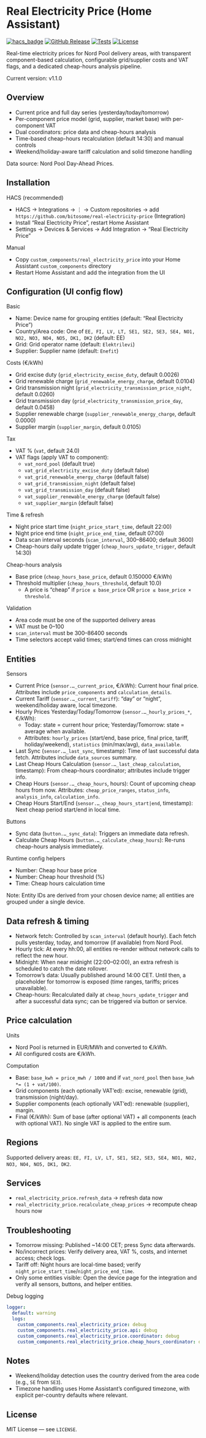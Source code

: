 # Real Electricity Price (Home Assistant)

[![hacs_badge](https://img.shields.io/badge/HACS-Custom-41BDF5.svg)](https://github.com/custom-components/hacs)
[![GitHub Release][releases-shield]][releases]
[![Tests](https://github.com/bitosome/real-electricity-price/actions/workflows/test.yml/badge.svg)](https://github.com/bitosome/real-electricity-price/actions/workflows/test.yml)
[![License][license-shield]](LICENSE)

Real-time electricity prices for Nord Pool delivery areas, with transparent component-based calculation, configurable grid/supplier costs and VAT flags, and a dedicated cheap-hours analysis pipeline.

Current version: v1.1.0

## Overview

- Current price and full day series (yesterday/today/tomorrow)
- Per-component price model (grid, supplier, market base) with per-component VAT
- Dual coordinators: price data and cheap-hours analysis
- Time-based cheap-hours recalculation (default 14:30) and manual controls
- Weekend/holiday-aware tariff calculation and solid timezone handling

Data source: Nord Pool Day-Ahead Prices.

## Installation

HACS (recommended)
- HACS → Integrations → ⋮ → Custom repositories → add `https://github.com/bitosome/real-electricity-price` (Integration)
- Install “Real Electricity Price”, restart Home Assistant
- Settings → Devices & Services → Add Integration → “Real Electricity Price”

Manual
- Copy `custom_components/real_electricity_price` into your Home Assistant `custom_components` directory
- Restart Home Assistant and add the integration from the UI

## Configuration (UI config flow)

Basic
- Name: Device name for grouping entities (default: “Real Electricity Price”)
- Country/Area code: One of `EE, FI, LV, LT, SE1, SE2, SE3, SE4, NO1, NO2, NO3, NO4, NO5, DK1, DK2` (default: EE)
- Grid: Grid operator name (default: `Elektrilevi`)
- Supplier: Supplier name (default: `Enefit`)

Costs (€/kWh)
- Grid excise duty (`grid_electricity_excise_duty`, default 0.0026)
- Grid renewable charge (`grid_renewable_energy_charge`, default 0.0104)
- Grid transmission night (`grid_electricity_transmission_price_night`, default 0.0260)
- Grid transmission day (`grid_electricity_transmission_price_day`, default 0.0458)
- Supplier renewable charge (`supplier_renewable_energy_charge`, default 0.0000)
- Supplier margin (`supplier_margin`, default 0.0105)

Tax
- VAT % (`vat`, default 24.0)
- VAT flags (apply VAT to component):
  - `vat_nord_pool` (default true)
  - `vat_grid_electricity_excise_duty` (default false)
  - `vat_grid_renewable_energy_charge` (default false)
  - `vat_grid_transmission_night` (default false)
  - `vat_grid_transmission_day` (default false)
  - `vat_supplier_renewable_energy_charge` (default false)
  - `vat_supplier_margin` (default false)

Time & refresh
- Night price start time (`night_price_start_time`, default 22:00)
- Night price end time (`night_price_end_time`, default 07:00)
- Data scan interval seconds (`scan_interval`, 300–86400; default 3600)
- Cheap-hours daily update trigger (`cheap_hours_update_trigger`, default 14:30)

Cheap-hours analysis
- Base price (`cheap_hours_base_price`, default 0.150000 €/kWh)
- Threshold multiplier (`cheap_hours_threshold`, default 10.0)
  - A price is “cheap” if `price ≤ base_price` OR `price ≤ base_price × threshold`.

Validation
- Area code must be one of the supported delivery areas
- VAT must be 0–100
- `scan_interval` must be 300–86400 seconds
- Time selectors accept valid times; start/end times can cross midnight

## Entities

Sensors
- Current Price (`sensor.…_current_price`, €/kWh): Current hour final price. Attributes include `price_components` and `calculation_details`.
- Current Tariff (`sensor.…_current_tariff`): “day” or “night”, weekend/holiday aware, local timezone.
- Hourly Prices Yesterday/Today/Tomorrow (`sensor.…_hourly_prices_*`, €/kWh):
  - Today: state = current hour price; Yesterday/Tomorrow: state = average when available.
  - Attributes: `hourly_prices` (start/end, base price, final price, tariff, holiday/weekend), `statistics` (min/max/avg), `data_available`.
- Last Sync (`sensor.…_last_sync`, timestamp): Time of last successful data fetch. Attributes include `data_sources` summary.
- Last Cheap Hours Calculation (`sensor.…_last_cheap_calculation`, timestamp): From cheap-hours coordinator; attributes include trigger info.
- Cheap Hours (`sensor.…_cheap_hours`, hours): Count of upcoming cheap hours from now. Attributes: `cheap_price_ranges`, `status_info`, `analysis_info`, `calculation_info`.
- Cheap Hours Start/End (`sensor.…_cheap_hours_start|end`, timestamp): Next cheap period start/end in local time.

Buttons
- Sync data (`button.…_sync_data`): Triggers an immediate data refresh.
- Calculate Cheap Hours (`button.…_calculate_cheap_hours`): Re-runs cheap-hours analysis immediately.

Runtime config helpers
- Number: Cheap hour base price
- Number: Cheap hour threshold (%)
- Time: Cheap hours calculation time

Note: Entity IDs are derived from your chosen device name; all entities are grouped under a single device.

## Data refresh & timing

- Network fetch: Controlled by `scan_interval` (default hourly). Each fetch pulls yesterday, today, and tomorrow (if available) from Nord Pool.
- Hourly tick: At every hh:00, all entities re-render without network calls to reflect the new hour.
- Midnight: When near midnight (22:00–02:00), an extra refresh is scheduled to catch the date rollover.
- Tomorrow’s data: Usually published around 14:00 CET. Until then, a placeholder for tomorrow is exposed (time ranges, tariffs; prices unavailable).
- Cheap-hours: Recalculated daily at `cheap_hours_update_trigger` and after a successful data sync; can be triggered via button or service.

## Price calculation

Units
- Nord Pool is returned in EUR/MWh and converted to €/kWh.
- All configured costs are €/kWh.

Computation
- Base: `base_kwh = price_mwh / 1000` and if `vat_nord_pool` then `base_kwh *= (1 + vat/100)`.
- Grid components (each optionally VAT’ed): excise, renewable (grid), transmission (night/day).
- Supplier components (each optionally VAT’ed): renewable (supplier), margin.
- Final (€/kWh): Sum of base (after optional VAT) + all components (each with optional VAT). No single VAT is applied to the entire sum.

## Regions

Supported delivery areas: `EE, FI, LV, LT, SE1, SE2, SE3, SE4, NO1, NO2, NO3, NO4, NO5, DK1, DK2`.

## Services

- `real_electricity_price.refresh_data` → refresh data now
- `real_electricity_price.recalculate_cheap_prices` → recompute cheap hours now

## Troubleshooting

- Tomorrow missing: Published ~14:00 CET; press Sync data afterwards.
- No/incorrect prices: Verify delivery area, VAT %, costs, and internet access; check logs.
- Tariff off: Night hours are local-time based; verify `night_price_start_time`/`night_price_end_time`.
- Only some entities visible: Open the device page for the integration and verify all sensors, buttons, and helper entities.

Debug logging
```yaml
logger:
  default: warning
  logs:
    custom_components.real_electricity_price: debug
    custom_components.real_electricity_price.api: debug
    custom_components.real_electricity_price.coordinator: debug
    custom_components.real_electricity_price.cheap_hours_coordinator: debug
```

## Notes

- Weekend/holiday detection uses the country derived from the area code (e.g., `SE` from `SE3`).
- Timezone handling uses Home Assistant’s configured timezone, with explicit per-country defaults where relevant.

## License

MIT License — see `LICENSE`.

[releases-shield]: https://img.shields.io/github/release/bitosome/real-electricity-price.svg?style=for-the-badge
[releases]: https://github.com/bitosome/real-electricity-price/releases
[license-shield]: https://img.shields.io/github/license/bitosome/real-electricity-price.svg?style=for-the-badge
